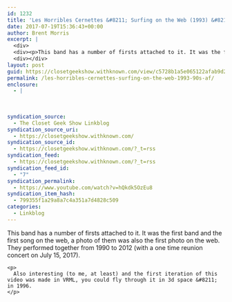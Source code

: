 ```yaml
---
id: 1232
title: 'Les Horribles Cernettes &#8211; Surfing on the Web (1993) &#8211; 90s af'
date: 2017-07-19T15:36:43+00:00
author: Brent Morris
excerpt: |
  <div>
  <div><p>This band has a number of firsts attached to it. It was the first band and the first song on the web, a photo of them was also the first photo on the web. They performed together from 1990 to 2012 (with a one time reunion concert on&nbsp;July 15, 2017).&nbsp;</p><p>Also interesting (to me, at least) and the first iteration of this video was made in VRML, you could fly through it in 3d space - in 1996.&nbsp;</p></div></div>
  <div></div>
layout: post
guid: https://closetgeekshow.withknown.com/view/c5728b1a5e065122afab9d247f0aacb7
permalink: /les-horribles-cernettes-surfing-on-the-web-1993-90s-af/
enclosure:
  - |
    
    
    
syndication_source:
  - The Closet Geek Show Linkblog
syndication_source_uri:
  - https://closetgeekshow.withknown.com/
syndication_source_id:
  - https://closetgeekshow.withknown.com/?_t=rss
syndication_feed:
  - https://closetgeekshow.withknown.com/?_t=rss
syndication_feed_id:
  - "7"
syndication_permalink:
  - https://www.youtube.com/watch?v=hQkdk5OzEu8
syndication_item_hash:
  - 799355f1a29a8a7c4a351a7d4828c509
categories:
  - Linkblog
---
```

<div class="known-bookmark">
  <div class="e-content">
    <p>
      This band has a number of firsts attached to it. It was the first band and the first song on the web, a photo of them was also the first photo on the web. They performed together from 1990 to 2012 (with a one time reunion concert on July 15, 2017). 
    </p>
    
    <p>
      Also interesting (to me, at least) and the first iteration of this video was made in VRML, you could fly through it in 3d space &#8211; in 1996. 
    </p>
  </div>
</div>

<div>
</div>
